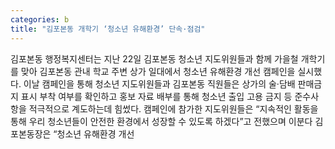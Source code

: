 ```yaml
---
categories: b
title: "김포본동 개학기 ‘청소년 유해환경’ 단속·점검"
---
```

김포본동 행정복지센터는 지난 22일 김포본동 청소년 지도위원들과 함께 가을철 개학기를 맞아 김포본동 관내 학교 주변 상가 일대에서 청소년 유해환경 개선 캠페인을 실시했다. 이날 캠페인을 통해 청소년 지도위원들과 김포본동 직원들은 상가의 술·담배 판매금지 표시 부착 여부를 확인하고 홍보 자료 배부를 통해 청소년 출입 고용 금지 등 준수사항을 적극적으로 계도하는데 힘썼다. 캠페인에 참가한 지도위원들은 “지속적인 활동을 통해 우리 청소년들이 안전한 환경에서 성장할 수 있도록 하겠다”고 전했으며 이분다 김포본동장은 “청소년 유해환경 개선